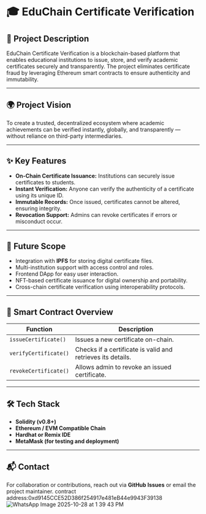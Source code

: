 # 🎓 EduChain Certificate Verification

## 📄 Project Description
EduChain Certificate Verification is a blockchain-based platform that enables educational institutions to issue, store, and verify academic certificates securely and transparently. The project eliminates certificate fraud by leveraging Ethereum smart contracts to ensure authenticity and immutability.

---

## 🌍 Project Vision
To create a trusted, decentralized ecosystem where academic achievements can be verified instantly, globally, and transparently — without reliance on third-party intermediaries.

---

## ✨ Key Features
- **On-Chain Certificate Issuance:** Institutions can securely issue certificates to students.
- **Instant Verification:** Anyone can verify the authenticity of a certificate using its unique ID.
- **Immutable Records:** Once issued, certificates cannot be altered, ensuring integrity.
- **Revocation Support:** Admins can revoke certificates if errors or misconduct occur.

---

## 🚀 Future Scope
- Integration with **IPFS** for storing digital certificate files.
- Multi-institution support with access control and roles.
- Frontend DApp for easy user interaction.
- NFT-based certificate issuance for digital ownership and portability.
- Cross-chain certificate verification using interoperability protocols.

---

## 🧩 Smart Contract Overview
| Function | Description |
|-----------|--------------|
| `issueCertificate()` | Issues a new certificate on-chain. |
| `verifyCertificate()` | Checks if a certificate is valid and retrieves its details. |
| `revokeCertificate()` | Allows admin to revoke an issued certificate. |

---

## 🛠 Tech Stack
- **Solidity (v0.8+)**
- **Ethereum / EVM Compatible Chain**
- **Hardhat or Remix IDE**
- **MetaMask (for testing and deployment)**

---

## 📬 Contact
For collaboration or contributions, reach out via **GitHub Issues** or email the project maintainer.
contract address:0xd9145CCE52D386f254917e481eB44e9943F39138
![WhatsApp Image 2025-10-28 at 1 39 43 PM](https://github.com/user-attachments/assets/4a52dae3-de27-4679-bec2-b250b3098dd6)
